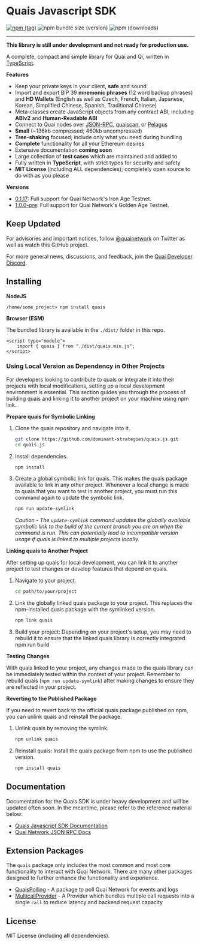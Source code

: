 # Quais Javascript SDK

[![npm (tag)](https://img.shields.io/npm/v/quais)](https://www.npmjs.com/package/quais)
![npm bundle size (version)](https://img.shields.io/bundlephobia/minzip/quais)
![npm (downloads)](https://img.shields.io/npm/dm/quais)

---

**This library is still under development and not ready for production use.**

A complete, compact and simple library for Quai and Qi, written
in [TypeScript](https://www.typescriptlang.org).

**Features**

-   Keep your private keys in your client, **safe** and sound
-   Import and export BIP 39 **mnemonic phrases** (12 word backup phrases) and **HD Wallets** (English as well as Czech, French, Italian, Japanese, Korean, Simplified Chinese, Spanish, Traditional Chinese)
-   Meta-classes create JavaScript objects from any contract ABI, including **ABIv2** and **Human-Readable ABI**
-   Connect to Quai nodes over [JSON-RPC](https://qu.ai/docs/develop/apis/json-rpc-api/), [quaiscan](https://quaiscan.io), or [Pelagus](https://pelaguswallet.io)
-   **Small** (~136kb compressed; 460kb uncompressed)
-   **Tree-shaking** focused; include only what you need during bundling
-   **Complete** functionality for all your Ethereum desires
-   Extensive documentation **coming soon**
-   Large collection of **test cases** which are maintained and added to
-   Fully written in **TypeScript**, with strict types for security and safety
-   **MIT License** (including ALL dependencies); completely open source to do with as you please

**Versions**

-   [0.1.17](https://www.npmjs.com/package/quais/v/0.1.17): Full support for Quai Network's Iron Age Testnet.
-   [1.0.0-pre](https://www.npmjs.com/package/quais/v/1.0.0-pre): Full support for Quai Network's Golden Age Testnet.

## Keep Updated

For advisories and important notices, follow [@quainetwork](https://twitter.com/quainetwork)
on Twitter as well as watch this GitHub project.

For more general news, discussions, and feedback, join the
[Quai Developer Discord](https://discord.gg/s8y8asPwNC).

## Installing

**NodeJS**

```
/home/some_project> npm install quais
```

**Browser (ESM)**

The bundled library is available in the `./dist/` folder in this repo.

```
<script type="module">
    import { quais } from "./dist/quais.min.js";
</script>
```

### Using Local Version as Dependency in Other Projects

For developers looking to contribute to quais or integrate it into their projects with local modifications, setting up a local development environment is essential. This section guides you through the process of building quais and linking it to another project on your machine using npm link.

**Prepare quais for Symbolic Linking**

1. Clone the quais repository and navigate into it.

    ```bash
    git clone https://github.com/dominant-strategies/quais.js.git
    cd quais.js
    ```

2. Install dependencies.

    ```bash
    npm install
    ```

3. Create a global symbolic link for quais. This makes the quais package available to link in any other project. Whenever a local change is made to quais that you want to test in another project, you must run this command again to update the symbolic link.

    ```bash
    npm run update-symlink
    ```

    _Caution - The `update-symlink` command updates the globally available symbolic link to the build of the current branch you are on when the command is run. This can potentially lead to incompatible version usage if quais is linked to multiple projects locally._

**Linking quais to Another Project**

After setting up quais for local development, you can link it to another project to test changes or develop features that depend on quais.

1. Navigate to your project.
    ```bash
    cd path/to/your/project
    ```
2. Link the globally linked quais package to your project. This replaces the npm-installed quais package with the symlinked version.
    ```bash
    npm link quais
    ```
3. Build your project: Depending on your project's setup, you may need to rebuild it to ensure that the linked quais library is correctly integrated.
   npm run build

**Testing Changes**

With quais linked to your project, any changes made to the quais library can be immediately tested within the context of your project. Remember to rebuild quais (`npm run update-symlink`) after making changes to ensure they are reflected in your project.

**Reverting to the Published Package**

If you need to revert back to the official quais package published on npm, you can unlink quais and reinstall the package.

1. Unlink quais by removing the symlink.

    ```bash
    npm unlink quais
    ```

2. Reinstall quais: Install the quais package from npm to use the published version.
    ```bash
    npm install quais
    ```

## Documentation

Documentation for the Quais SDK is under heavy development and will be updated often soon. In the meantime, please refer to the reference material below:

-   [Quais Javascript SDK Documentation](https://dominantstrategies.mintlify.app/static)
-   [Quai Network JSON RPC Docs](https://qu.ai/docs/develop/apis/json-rpc-api/)

## Extension Packages

The `quais` package only includes the most common and most core
functionality to interact with Quai Network. There are many other
packages designed to further enhance the functionality and experience.

-   [QuaisPolling](https://npmjs.com/package/quais-polling) - A package to poll Quai Network for events and logs
-   [MulticallProvider](https://github.com/ethers-io/ext-provider-multicall) - A Provider which bundles multiple call requests into a single `call` to reduce latency and backend request capacity

## License

MIT License (including **all** dependencies).
